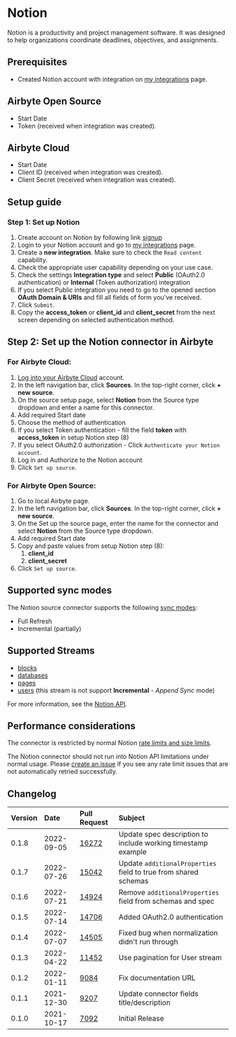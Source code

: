 # Notion

Notion is a productivity and project management software. It was designed to help organizations coordinate deadlines, objectives, and assignments.

## Prerequisites
* Created Notion account with integration on [my integrations](https://www.notion.so/my-integrations) page. 

## Airbyte Open Source
* Start Date
* Token (received when integration was created). 

## Airbyte Cloud
* Start Date
* Client ID (received when integration was created).
* Client Secret (received when integration was created).

## Setup guide
### Step 1: Set up Notion

1. Create account on Notion by following link [signup](https://www.notion.so/signup)
2. Login to your Notion account and go to [my integrations](https://www.notion.so/my-integrations) page.
3. Create a **new integration**. Make sure to check the `Read content` capability.
4. Check the appropriate user capability depending on your use case.
5. Check the settings **Integration type** and select **Public** (OAuth2.0 authentication) or **Internal** (Token authorization) integration
6. If you select Public integration you need to go to the opened section **OAuth Domain & URIs** and fill all fields of form you've received.
7. Click `Submit`.
8. Copy the **access_token** or **client_id** and **client_secret** from the next screen depending on selected authentication method.

## Step 2: Set up the Notion connector in Airbyte

### For Airbyte Cloud:

1. [Log into your Airbyte Cloud](https://cloud.airbyte.io/workspaces) account.
2. In the left navigation bar, click **Sources**. In the top-right corner, click **+ new source**.
3. On the source setup page, select **Notion** from the Source type dropdown and enter a name for this connector.
4. Add required Start date
5. Choose the method of authentication
6. If you select Token authentication - fill the field **token** with **access_token** in setup Notion step (8)
7. If you select OAuth2.0 authorization - Click `Authenticate your Notion account`.
8. Log in and Authorize to the Notion account
10. Click `Set up source`.

### For Airbyte Open Source:
1. Go to local Airbyte page.
2. In the left navigation bar, click **Sources**. In the top-right corner, click **+ new source**. 
3. On the Set up the source page, enter the name for the connector and select **Notion** from the Source type dropdown. 
4. Add required Start date
5. Copy and paste values from setup Notion step (8):
      1) **client_id**
      2) **client_secret**
7. Click `Set up source`.

## Supported sync modes

The Notion source connector supports the following [sync modes](https://docs.airbyte.com/cloud/core-concepts#connection-sync-modes):
 - Full Refresh
 - Incremental (partially)

## Supported Streams

* [blocks](https://developers.notion.com/reference/retrieve-a-block)
* [databases](https://developers.notion.com/reference/retrieve-a-database)
* [pages](https://developers.notion.com/reference/retrieve-a-page)
* [users](https://developers.notion.com/reference/retrieve-a-get-users) (this stream is not support **Incremental** - _Append Sync_ mode)

For more information, see the [Notion API](https://developers.notion.com/reference/intro).

## Performance considerations

The connector is restricted by normal Notion [rate limits and size limits](https://developers.notion.com/reference/errors#request-limits).

The Notion connector should not run into Notion API limitations under normal usage. Please [create an issue](https://github.com/airbytehq/airbyte/issues) if you see any rate limit issues that are not automatically retried successfully.

## Changelog

| Version | Date       | Pull Request                                             | Subject                                                   |
|:--------|:-----------|:---------------------------------------------------------|:----------------------------------------------------------|
| 0.1.8   | 2022-09-05 | [16272](https://github.com/airbytehq/airbyte/pull/16272) | Update spec description to include working timestamp example |
| 0.1.7   | 2022-07-26 | [15042](https://github.com/airbytehq/airbyte/pull/15042) | Update `additionalProperties` field to true from shared schemas |
| 0.1.6   | 2022-07-21 | [14924](https://github.com/airbytehq/airbyte/pull/14924) | Remove `additionalProperties` field from schemas and spec |
| 0.1.5   | 2022-07-14 | [14706](https://github.com/airbytehq/airbyte/pull/14706) | Added OAuth2.0 authentication                             |
| 0.1.4   | 2022-07-07 | [14505](https://github.com/airbytehq/airbyte/pull/14505) | Fixed bug when normalization didn't run through           |
| 0.1.3   | 2022-04-22 | [11452](https://github.com/airbytehq/airbyte/pull/11452) | Use pagination for User stream                            |
| 0.1.2   | 2022-01-11 | [9084](https://github.com/airbytehq/airbyte/pull/9084)   | Fix documentation URL                                     |
| 0.1.1   | 2021-12-30 | [9207](https://github.com/airbytehq/airbyte/pull/9207)   | Update connector fields title/description                 |
| 0.1.0   | 2021-10-17 | [7092](https://github.com/airbytehq/airbyte/pull/7092)   | Initial Release                                           |
